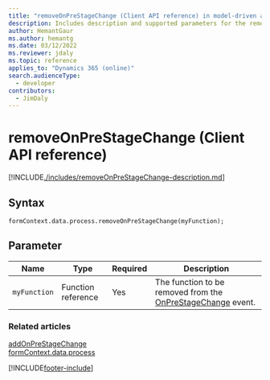 ```yaml
---
title: "removeOnPreStageChange (Client API reference) in model-driven apps"
description: Includes description and supported parameters for the removeOnPreStageChange method.
author: HemantGaur
ms.author: hemantg
ms.date: 03/12/2022
ms.reviewer: jdaly
ms.topic: reference
applies_to: "Dynamics 365 (online)"
search.audienceType: 
  - developer
contributors:
  - JimDaly
---
```

# removeOnPreStageChange (Client API reference)

[!INCLUDE[./includes/removeOnPreStageChange-description.md](./includes/removeOnPreStageChange-description.md)]

## Syntax

`formContext.data.process.removeOnPreStageChange(myFunction);`

## Parameter

|Name|Type|Required|Description|
|--|--|--|--|
|`myFunction`|Function reference|Yes|The function to be removed from the [OnPreStageChange](../../events/onprestagechange.md) event.|

### Related articles

[addOnPreStageChange](addOnPreStageChange.md)   
[formContext.data.process](../../formContext-data-process.md)
 
[!INCLUDE[footer-include](../../../../../../includes/footer-banner.md)]
